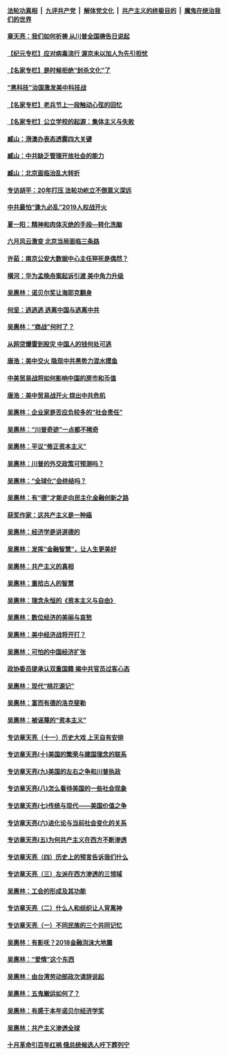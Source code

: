 

####  [法轮功真相](../../../../basic/blob/master/README.md?t=06231202) &nbsp;|&nbsp; [九评共产党](../../../../9ping.md/blob/master/README.md?t=06231202) &nbsp;|&nbsp; [解体党文化](../../../../jtdwh.md/blob/master/README.md?t=06231202)  &nbsp;|&nbsp; [共产主义的终极目的](../../../../gczydzjmd.md/blob/master/README.md?t=06231202) &nbsp;|&nbsp; [魔鬼在统治我们的世界](../../../../mgztzwmdsj.md/blob/master/README.md?t=06231202) 

#### [章天亮：我们如何祈祷 从川普全国祷告日说起](../pages/nsc423/n11944627.md?t=06231202) 

#### [【纪元专栏】应对病毒流行 渥京未以加人为先引担忧](../pages/nsc423/n11875714.md?t=06231202) 

#### [【名家专栏】是时候拒绝“封杀文化”了](../pages/nsc423/n11814093.md?t=06231202) 

#### [“黑科技”治国激发美中科技战](../pages/nsc423/n11638056.md?t=06231202) 

#### [【名家专栏】老兵节上一段触动心弦的回忆](../pages/nsc423/n11646016.md?t=06231202) 

#### [【名家专栏】公立学校的起源：集体主义与失败](../pages/nsc423/n11601833.md?t=06231202) 

#### [臧山：港澳办表态透露四大关键](../pages/nsc423/n11421628.md?t=06231202) 

#### [臧山：中共缺乏管理开放社会的能力](../pages/nsc423/n11407457.md?t=06231202) 

#### [臧山：北京面临治乱大转折](../pages/nsc423/n11406895.md?t=06231202) 

#### [专访胡平：20年打压 法轮功屹立不倒意义深远](../pages/nsc423/n11398800.md?t=06231202) 

#### [中共最怕“逢九必乱”2019人权战开火](../pages/nsc423/n11385248.md?t=06231202) 

#### [夏一阳：精神和肉体灭绝的手段—转化洗脑](../pages/nsc423/n11368250.md?t=06231202) 

#### [六月风云激变 北京当局面临三条路](../pages/nsc423/n11313668.md?t=06231202) 

#### [许茹：南京公安大数据中心主任猝死是偶然？](../pages/nsc423/n11064744.md?t=06231202) 

#### [横河：华为孟晚舟案起诉引渡 美中角力升级](../pages/nsc423/n11027230.md?t=06231202) 

#### [吴惠林：诺贝尔奖让海耶克翻身](../pages/nsc423/n10890049.md?t=06231202) 

#### [何坚：逃逃逃 逃离中国与逃离中共](../pages/nsc423/n10592891.md?t=06231202) 

#### [吴惠林：“商战”何时了？](../pages/nsc423/n10573558.md?t=06231202) 

#### [从网贷爆雷到股灾 中国人的钱何处可逃](../pages/nsc423/n10572800.md?t=06231202) 

#### [唐浩：美中交火 隐现中共黑势力混水摸鱼](../pages/nsc423/n10544040.md?t=06231202) 

#### [中美贸易战将如何影响中国的房市和币值](../pages/nsc423/n10543697.md?t=06231202) 

#### [唐浩：美中贸易战开火 烧出中共危机](../pages/nsc423/n10540126.md?t=06231202) 

#### [吴惠林：企业家是否应负较多的“社会责任”](../pages/nsc423/n10535022.md?t=06231202) 

#### [吴惠林：“川普奇迹”一点都不稀奇](../pages/nsc423/n10512808.md?t=06231202) 

#### [吴惠林：平议“修正资本主义”](../pages/nsc423/n10495724.md?t=06231202) 

#### [吴惠林：川普的外交政策可预测吗？](../pages/nsc423/n10462387.md?t=06231202) 

#### [吴惠林：“全球化”会终结吗？](../pages/nsc423/n10452838.md?t=06231202) 

#### [吴惠林：有“德”才能走向民主化金融创新之路](../pages/nsc423/n10432292.md?t=06231202) 

#### [获奖作家：这共产主义是一种癌](../pages/nsc423/n10431541.md?t=06231202) 

#### [吴惠林：经济学是讲道德的](../pages/nsc423/n10398014.md?t=06231202) 

#### [吴惠林：发挥“金融智慧”，让人生更美好](../pages/nsc423/n10375019.md?t=06231202) 

#### [吴惠林：共产主义的真相](../pages/nsc423/n10351394.md?t=06231202) 

#### [吴惠林：重拾古人的智慧](../pages/nsc423/n10337691.md?t=06231202) 

#### [吴惠林：理念永恒的《资本主义与自由》](../pages/nsc423/n10316274.md?t=06231202) 

#### [吴惠林：数位经济的美丽与哀愁](../pages/nsc423/n10292946.md?t=06231202) 

#### [吴惠林：美中经济战将开打？](../pages/nsc423/n10258825.md?t=06231202) 

#### [吴惠林：可怕的中国经济扩张](../pages/nsc423/n10219147.md?t=06231202) 

#### [政协委员提承认双重国籍 揭中共官员过客心态](../pages/nsc423/n10208809.md?t=06231202) 

#### [吴惠林：现代“桃花源记”](../pages/nsc423/n10185234.md?t=06231202) 

#### [吴惠林：富而有德的洛克斐勒](../pages/nsc423/n10142264.md?t=06231202) 

#### [吴惠林：被诬蔑的“资本主义”](../pages/nsc423/n10124816.md?t=06231202) 

#### [专访章天亮（十一）历史大戏 上天自有安排](../pages/nsc423/n10094905.md?t=06231202) 

#### [专访章天亮(十)美国的繁荣与建国理念的联系](../pages/nsc423/n10094899.md?t=06231202) 

#### [专访章天亮(九)美国的左右之争和川普执政](../pages/nsc423/n10094889.md?t=06231202) 

#### [专访章天亮(八)怎么看待美国的一些社会现象](../pages/nsc423/n10094857.md?t=06231202) 

#### [专访章天亮(七)传统与现代——美国价值之争](../pages/nsc423/n10093140.md?t=06231202) 

#### [专访章天亮(六)进化论与当前社会变化的关系](../pages/nsc423/n10092036.md?t=06231202) 

#### [专访章天亮(五)为何共产主义在西方不断渗透](../pages/nsc423/n10083620.md?t=06231202) 

#### [专访章天亮（四）历史上的预言告诉我们什么](../pages/nsc423/n10083606.md?t=06231202) 

#### [专访章天亮（三）左派在西方渗透的三领域](../pages/nsc423/n10081115.md?t=06231202) 

#### [吴惠林：工会的形成及其功能](../pages/nsc423/n10080633.md?t=06231202) 

#### [专访章天亮（二）什么人和组织让人背离神](../pages/nsc423/n10076637.md?t=06231202) 

#### [专访章天亮（一）不同民族的三个共同记忆](../pages/nsc423/n10074188.md?t=06231202) 

#### [吴惠林：有影呒？2018金融泡沫大地震](../pages/nsc423/n10040534.md?t=06231202) 

#### [吴惠林：“爱情”这个东西](../pages/nsc423/n10019423.md?t=06231202) 

#### [吴惠林：由台湾劳动部政次请辞说起](../pages/nsc423/n9979679.md?t=06231202) 

#### [吴惠林：五鬼搬运如何了？](../pages/nsc423/n9925338.md?t=06231202) 

#### [吴惠林：有感于本年诺贝尔经济学奖](../pages/nsc423/n9871883.md?t=06231202) 

#### [吴惠林：共产主义渗透全球](../pages/nsc423/n9812748.md?t=06231202) 

#### [十月革命引百年红祸 俄总统候选人吁下葬列宁](../pages/nsc423/n9810182.md?t=06231202) 

